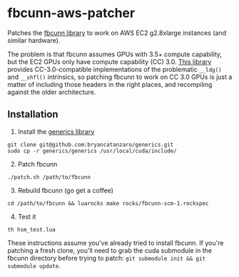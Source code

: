 # fbcunn-aws-patcher
Patches the [fbcunn library](https://github.com/facebook/fbcunn) to work on AWS EC2 g2.8xlarge instances (and similar hardware).

The problem is that fbcunn assumes GPUs with 3.5+ compute capability, but 
the EC2 GPUs only have compute capability (CC) 3.0. [This library](https://github.com/bryancatanzaro/generics)
provides CC-3.0-compatible implementations of the problematic `__ldg()` and `__shfl()` intrinsics, 
so patching fbcunn to work on CC 3.0 GPUs is just a matter of including those headers in the 
right places, and recompiling against the older architecture.

## Installation
1.  Install the [generics library](https://github.com/bryancatanzaro/generics)

  ```
  git clone git@github.com:bryancatanzaro/generics.git
  sudo cp -r generics/generics /usr/local/cuda/include/
  ```
  
2.  Patch fbcunn

  ```
  ./patch.sh /path/to/fbcunn
  ```
  
3. Rebuild fbcunn (go get a coffee)

  ``` 
  cd /path/to/fbcunn && luarocks make rocks/fbcunn-scm-1.rockspec
  ```

4.  Test it

  ```
  th hsm_test.lua
  ```

These instructions assume you've already tried to install fbcunn. If you're patching a fresh clone, you'll need to grab the cuda submodule in the fbcunn directory before trying to patch: `git submodule init && git submodule update`.
